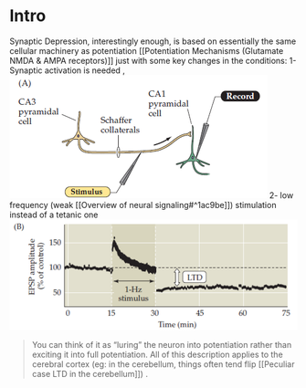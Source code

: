 # Intro
Synaptic Depression, interestingly enough, is based on essentially the same cellular machinery as potentiation [[Potentiation Mechanisms (Glutamate NMDA & AMPA receptors)]] just with some key changes in the conditions:
	1- Synaptic activation is needed , 
		![Pasted image 20250813165925.png](./images/Pasted%20image%2020250813165925.png)
	2- low frequency (weak [[Overview of neural signaling#^1ac9be]]) stimulation instead of a tetanic one 
		![Pasted image 20250813165945.png](./images/Pasted%20image%2020250813165945.png)
> You can think of it as “luring” the neuron into potentiation  rather than exciting it into full potentiation. All of this description applies to the cerebral cortex (eg: in the cerebellum, things often tend flip [[Peculiar case  LTD in the cerebellum]]) .